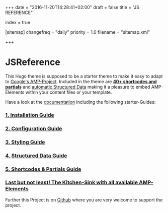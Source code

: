 +++
date = "2016-11-20T14:28:41+02:00"
draft = false
title = "JS REFERENCE"

index = true

[sitemap]
  changefreq = "daily"
  priority = 1.0
  filename = "sitemap.xml"
  
+++

# JSReference
This Hugo theme is supposed to be a starter theme to make it easy to adapt to [Google's AMP-Project](https://www.ampproject.org/). Included in the theme are [**40+ shortcodes and partials**](https://gohugo-amp.gohugohq.com/shortcodes/) and [automatic Structured Data](https://gohugo-amp.gohugohq.com/schema/) making it a pleasure to embed AMP-Elements within your content files or your template.

Have a look at the [documentation](https://gohugo-amp.gohugohq.com) including the following starter-Guides:

### [1. Installation Guide](https://gohugo-amp.gohugohq.com/install/)
### [2. Configuration Guide](https://gohugo-amp.gohugohq.com/config/)
### [3. Styling Guide](https://gohugo-amp.gohugohq.com/styling/)
### [4. Structured Data Guide](https://gohugo-amp.gohugohq.com/schema/)
### [5. Shortcodes &amp; Partials Guide](https://gohugo-amp.gohugohq.com/shortcodes/)
### [**Last but not least! The Kitchen-Sink with all available AMP-Elements**](https://gohugo-amp.gohugohq.com/kitchen-sink/)

Further this Project is on [Github](https://github.com/wildhaber/gohugo-amp/) where you are very welcome to support the project.